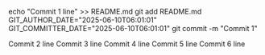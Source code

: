 echo "Commit 1 line" >> README.md
git add README.md
GIT_AUTHOR_DATE="2025-06-10T06:01:01" GIT_COMMITTER_DATE="2025-06-10T06:01:01" git commit -m "Commit 1"

Commit 2 line
Commit 3 line
Commit 4 line
Commit 5 line
Commit 6 line
